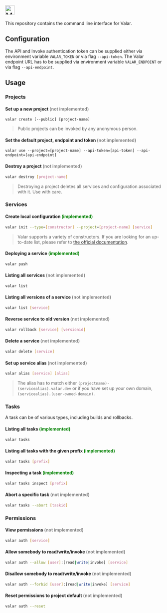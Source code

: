 # <img alt="Valar CLI" src="https://user-images.githubusercontent.com/3391295/69001175-4874f400-08d2-11ea-99e8-63d256d7da03.png" height="30">

This repository contains the command line interface for Valar.

## Configuration

The API and Invoke authentication token can be supplied either via environment variable `VALAR_TOKEN` or via flag `--api-token`. The Valar endpoint URL has to be supplied via environment variable `VALAR_ENDPOINT` or via flag `--api-endpoint`.

## Usage

### Projects

#### Set up a new project <span style="color: grey">(not implemented)</span>
```
valar create [--public] [project-name]
```
> Public projects can be invoked by any anonymous person.
#### Set the default project, endpoint and token <span style="color:grey">(not implemented)
```
valar use --project=[project-name] --api-token=[api-token] --api-endpoint=[api-endpoint]
```
#### Destroy a project <span style="color: grey">(not implemented)</span>
```bash
valar destroy [project-name]
```
> Destroying a project deletes all services and configuration associated with it. Use with care.
### Services
#### Create local configuration <span style="color:green">(implemented)</span>
```bash
valar init --type=[constructor] --project=[project-name] [service]
```
> Valar supports a variety of constructors. If you are looking for an up-to-date list, please refer to [the official documentation](https://docs.valar.dev).
#### Deploying a service <span style="color:green">(implemented)</span>
```bash
valar push
```
#### Listing all services <span style="color: grey">(not implemented)</span>
```bash
valar list
```
#### Listing all versions of a service <span style="color: grey">(not implemented)</span>
```bash
valar list [service]
```
#### Reverse service to old version <span style="color: grey">(not implemented)</span>
```bash
valar rollback [service] [versionid]
```
#### Delete a service <span style="color: grey">(not implemented)</span>
```bash
valar delete [service]
```
#### Set up service alias <span style="color: grey">(not implemented)</span>
```bash
valar alias [service] [alias]
```
> The alias has to match either `(projectname)-(servicealias).valar.dev` or if you have set up your own domain, `(servicealias).(user-owned-domain)`.
### Tasks
A task can be of various types, including builds and rollbacks.
#### Listing all tasks <span style="color:green">(implemented)</span>
```bash
valar tasks
```
#### Listing all tasks with the given prefix <span style="color:green">(implemented)</span>
```bash
valar tasks [prefix]
```
#### Inspecting a task <span style="color:green">(implemented)</span>
```bash
valar tasks inspect [prefix]
```
#### Abort a specific task <span style="color: grey">(not implemented)</span>
```bash
valar tasks --abort [taskid]
```
### Permissions
#### View permissions <span style="color: grey">(not implemented)</span>
```bash
valar auth [service]
```
#### Allow somebody to read/write/invoke <span style="color: grey">(not implemented)</span>
```bash
valar auth --allow [user]:[read|write|invoke] [service]
```
#### Disallow somebody to read/write/invoke <span style="color: grey">(not implemented)</span>
```bash
valar auth --forbid [user]:[read|write|invoke] [service]
```
#### Reset permissions to project default <span style="color: grey">(not implemented)</span>
```bash
valar auth --reset
```
